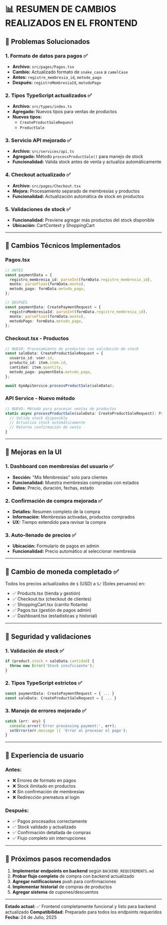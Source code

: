 # 📊 RESUMEN DE CAMBIOS REALIZADOS EN EL FRONTEND

## 🎯 **Problemas Solucionados**

### 1. **Formato de datos para pagos** ✅
- **Archivo:** `src/pages/Pagos.tsx`
- **Cambio:** Actualizado formato de `snake_case` a `camelCase`
- **Antes:** `registro_membresia_id`, `metodo_pago`
- **Después:** `registroMembresiaId`, `metodoPago`

### 2. **Tipos TypeScript actualizados** ✅
- **Archivo:** `src/types/index.ts`
- **Agregado:** Nuevos tipos para ventas de productos
- **Nuevos tipos:**
  - `CreateProductSaleRequest`
  - `ProductSale`

### 3. **Servicio API mejorado** ✅
- **Archivo:** `src/services/api.ts`
- **Agregado:** Método `processProductSale()` para manejo de stock
- **Funcionalidad:** Valida stock antes de venta y actualiza automáticamente

### 4. **Checkout actualizado** ✅
- **Archivo:** `src/pages/Checkout.tsx`
- **Mejora:** Procesamiento separado de membresías y productos
- **Funcionalidad:** Actualización automática de stock en productos

### 5. **Validaciones de stock** ✅
- **Funcionalidad:** Previene agregar más productos del stock disponible
- **Ubicación:** CartContext y ShoppingCart

---

## 🔧 **Cambios Técnicos Implementados**

### Pagos.tsx
```typescript
// ANTES
const paymentData = {
  registro_membresia_id: parseInt(formData.registro_membresia_id),
  monto: parseFloat(formData.monto),
  metodo_pago: formData.metodo_pago,
};

// DESPUÉS
const paymentData: CreatePaymentRequest = {
  registroMembresiaId: parseInt(formData.registro_membresia_id),
  monto: parseFloat(formData.monto),
  metodoPago: formData.metodo_pago,
};
```

### Checkout.tsx - Productos
```typescript
// NUEVO: Procesamiento de productos con validación de stock
const saleData: CreateProductSaleRequest = {
  usuario_id: user.id,
  producto_id: item.item.id,
  cantidad: item.quantity,
  metodo_pago: paymentData.metodo_pago,
};

await GymApiService.processProductSale(saleData);
```

### API Service - Nuevo método
```typescript
// NUEVO: Método para procesar ventas de productos
static async processProductSale(saleData: CreateProductSaleRequest): Promise<boolean> {
  // Valida stock disponible
  // Actualiza stock automáticamente
  // Retorna confirmación de venta
}
```

---

## 🎨 **Mejoras en la UI**

### 1. **Dashboard con membresías del usuario** ✅
- **Sección:** "Mis Membresías" solo para clientes
- **Funcionalidad:** Muestra membresías compradas con estados
- **Datos:** Precio, duración, fechas, estado

### 2. **Confirmación de compra mejorada** ✅
- **Detalles:** Resumen completo de la compra
- **Información:** Membresías activadas, productos comprados
- **UX:** Tiempo extendido para revisar la compra

### 3. **Auto-llenado de precios** ✅
- **Ubicación:** Formulario de pagos en admin
- **Funcionalidad:** Precio automático al seleccionar membresía

---

## 💱 **Cambio de moneda completado** ✅

Todos los precios actualizados de `$` (USD) a `S/` (Soles peruanos) en:
- ✅ Products.tsx (tienda y gestión)
- ✅ Checkout.tsx (checkout de clientes)
- ✅ ShoppingCart.tsx (carrito flotante)
- ✅ Pagos.tsx (gestión de pagos admin)
- ✅ Dashboard.tsx (estadísticas y historial)

---

## 🔐 **Seguridad y validaciones**

### 1. **Validación de stock** ✅
```typescript
if (product.stock < saleData.cantidad) {
  throw new Error('Stock insuficiente');
}
```

### 2. **Tipos TypeScript estrictos** ✅
```typescript
const paymentData: CreatePaymentRequest = { ... }
const saleData: CreateProductSaleRequest = { ... }
```

### 3. **Manejo de errores mejorado** ✅
```typescript
catch (err: any) {
  console.error('Error processing payment:', err);
  setError(err.message || 'Error al procesar el pago');
}
```

---

## 📱 **Experiencia de usuario**

### Antes:
- ❌ Errores de formato en pagos
- ❌ Stock ilimitado en productos
- ❌ Sin confirmación de membresías
- ❌ Redirección prematura al login

### Después:
- ✅ Pagos procesados correctamente
- ✅ Stock validado y actualizado
- ✅ Confirmación detallada de compras
- ✅ Flujo completo sin interrupciones

---

## 🚀 **Próximos pasos recomendados**

1. **Implementar endpoints en backend** según `BACKEND_REQUIREMENTS.md`
2. **Probar flujo completo** de compra con backend actualizado
3. **Agregar notificaciones** push para confirmaciones
4. **Implementar historial** de compras de productos
5. **Agregar sistema** de cupones/descuentos

---

**Estado actual:** ✅ Frontend completamente funcional y listo para backend actualizado
**Compatibilidad:** Preparado para todos los endpoints requeridos
**Fecha:** 24 de Julio, 2025
